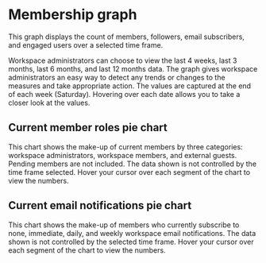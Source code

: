 <!-- loiob488153019604b66be46f5b1a790b5c2 -->

# Membership graph

This graph displays the count of members, followers, email subscribers, and engaged users over a selected time frame.

Workspace administrators can choose to view the last 4 weeks, last 3 months, last 6 months, and last 12 months data. The graph gives workspace administrators an easy way to detect any trends or changes to the measures and take appropriate action. The values are captured at the end of each week \(Saturday\). Hovering over each date allows you to take a closer look at the values.



## Current member roles pie chart

This chart shows the make-up of current members by three categories: workspace administrators, workspace members, and external guests. Pending members are not included. The data shown is not controlled by the time frame selected. Hover your cursor over each segment of the chart to view the numbers.



## Current email notifications pie chart

This chart shows the make-up of members who currently subscribe to none, immediate, daily, and weekly workspace email notifications. The data shown is not controlled by the selected time frame. Hover your cursor over each segment of the chart to view the numbers.

